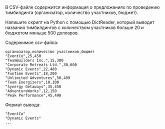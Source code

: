 В CSV-файле содержится информация о предложениях по проведению тимбилдинга (организатор, количество участников, бюджет). 

Напишите скрипт на Python с помощью DictReader, который выводит названия тимбилдингов с количеством участников больше 20 и бюджетом меньше 500 долларов.

Содержимое csv-файла:
```
организатор,количество участников,бюджет
"EventCo",25,450
"TeamBuilders Inc.",15,300
"Corporate Retreats Ltd.",30,600
"Dynamic Events",22,480
"FunTime Events",18,200
"Unlimited Adventures",50,499
"Team Energizers",10,100
"Synergy Getaways",35,450
"AdventureWorks",12,150
"Peak Performance",45,490
```

Формат вывода:
```
"EventCo"
"Dynamic Events"
...
```